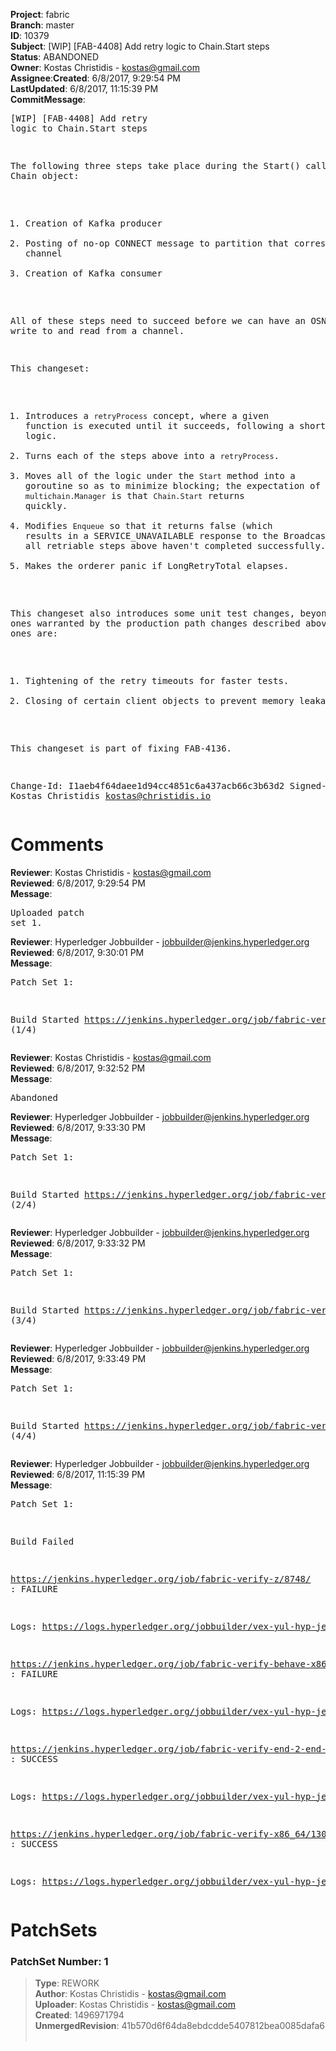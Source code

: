 <strong>Project</strong>: fabric</br><strong>Branch</strong>: master<br><strong>ID</strong>: 10379<br><strong>Subject</strong>: [WIP] [FAB-4408] Add retry logic to Chain.Start steps<br><strong>Status</strong>: ABANDONED<br><strong>Owner</strong>: Kostas Christidis - kostas@gmail.com<br><strong>Assignee</strong>:<strong>Created</strong>: 6/8/2017, 9:29:54 PM<br><strong>LastUpdated</strong>: 6/8/2017, 11:15:39 PM<br><strong>CommitMessage</strong>:<br><pre>[WIP] [FAB-4408] Add retry logic to Chain.Start steps

The following three steps take place during the Start() call on a Chain
object:

1. Creation of Kafka producer
2. Posting of no-op CONNECT message to partition that corresponds to
channel
3. Creation of Kafka consumer

All of these steps need to succeed before we can have an OSN that can
write to and read from a channel.

This changeset:

1. Introduces a `retryProcess` concept, where a given function is
executed until it succeeds, following a short/long retry logic.
2. Turns each of the steps above into a `retryProcess`.
3. Moves all of the logic under the `Start` method into a goroutine so
as to minimize blocking; the expectation of the `multichain.Manager` is
that `Chain.Start` returns quickly.
4. Modifies `Enqueue` so that it returns false (which results in a
SERVICE_UNAVAILABLE response to the Broadcast call) when all retriable
steps above haven't completed successfully.
5. Makes the orderer panic if LongRetryTotal elapses.

This changeset also introduces some unit test changes, beyoned the ones
warranted by the production path changes described above. The main ones
are:
1. Tightening of the retry timeouts for faster tests.
2. Closing of certain client objects to prevent memory leakage.

This changeset is part of fixing FAB-4136.

Change-Id: I1aeb4f64daee1d94cc4851c6a437acb66c3b63d2
Signed-off-by: Kostas Christidis <kostas@christidis.io>
</pre><h1>Comments</h1><strong>Reviewer</strong>: Kostas Christidis - kostas@gmail.com<br><strong>Reviewed</strong>: 6/8/2017, 9:29:54 PM<br><strong>Message</strong>: <pre>Uploaded patch set 1.</pre><strong>Reviewer</strong>: Hyperledger Jobbuilder - jobbuilder@jenkins.hyperledger.org<br><strong>Reviewed</strong>: 6/8/2017, 9:30:01 PM<br><strong>Message</strong>: <pre>Patch Set 1:

Build Started https://jenkins.hyperledger.org/job/fabric-verify-z/8748/ (1/4)</pre><strong>Reviewer</strong>: Kostas Christidis - kostas@gmail.com<br><strong>Reviewed</strong>: 6/8/2017, 9:32:52 PM<br><strong>Message</strong>: <pre>Abandoned</pre><strong>Reviewer</strong>: Hyperledger Jobbuilder - jobbuilder@jenkins.hyperledger.org<br><strong>Reviewed</strong>: 6/8/2017, 9:33:30 PM<br><strong>Message</strong>: <pre>Patch Set 1:

Build Started https://jenkins.hyperledger.org/job/fabric-verify-end-2-end-x86_64/4615/ (2/4)</pre><strong>Reviewer</strong>: Hyperledger Jobbuilder - jobbuilder@jenkins.hyperledger.org<br><strong>Reviewed</strong>: 6/8/2017, 9:33:32 PM<br><strong>Message</strong>: <pre>Patch Set 1:

Build Started https://jenkins.hyperledger.org/job/fabric-verify-x86_64/13097/ (3/4)</pre><strong>Reviewer</strong>: Hyperledger Jobbuilder - jobbuilder@jenkins.hyperledger.org<br><strong>Reviewed</strong>: 6/8/2017, 9:33:49 PM<br><strong>Message</strong>: <pre>Patch Set 1:

Build Started https://jenkins.hyperledger.org/job/fabric-verify-behave-x86_64/7145/ (4/4)</pre><strong>Reviewer</strong>: Hyperledger Jobbuilder - jobbuilder@jenkins.hyperledger.org<br><strong>Reviewed</strong>: 6/8/2017, 11:15:39 PM<br><strong>Message</strong>: <pre>Patch Set 1:

Build Failed 

https://jenkins.hyperledger.org/job/fabric-verify-z/8748/ : FAILURE

Logs: https://logs.hyperledger.org/jobbuilder/vex-yul-hyp-jenkins-1/fabric-verify-z/8748

https://jenkins.hyperledger.org/job/fabric-verify-behave-x86_64/7145/ : FAILURE

Logs: https://logs.hyperledger.org/jobbuilder/vex-yul-hyp-jenkins-1/fabric-verify-behave-x86_64/7145

https://jenkins.hyperledger.org/job/fabric-verify-end-2-end-x86_64/4615/ : SUCCESS

Logs: https://logs.hyperledger.org/jobbuilder/vex-yul-hyp-jenkins-1/fabric-verify-end-2-end-x86_64/4615

https://jenkins.hyperledger.org/job/fabric-verify-x86_64/13097/ : SUCCESS

Logs: https://logs.hyperledger.org/jobbuilder/vex-yul-hyp-jenkins-1/fabric-verify-x86_64/13097</pre><h1>PatchSets</h1><h3>PatchSet Number: 1</h3><blockquote><strong>Type</strong>: REWORK<br><strong>Author</strong>: Kostas Christidis - kostas@gmail.com<br><strong>Uploader</strong>: Kostas Christidis - kostas@gmail.com<br><strong>Created</strong>: 1496971794<br><strong>UnmergedRevision</strong>: 41b570d6f64da8ebdcdde5407812bea0085dafa6<br><br></blockquote>